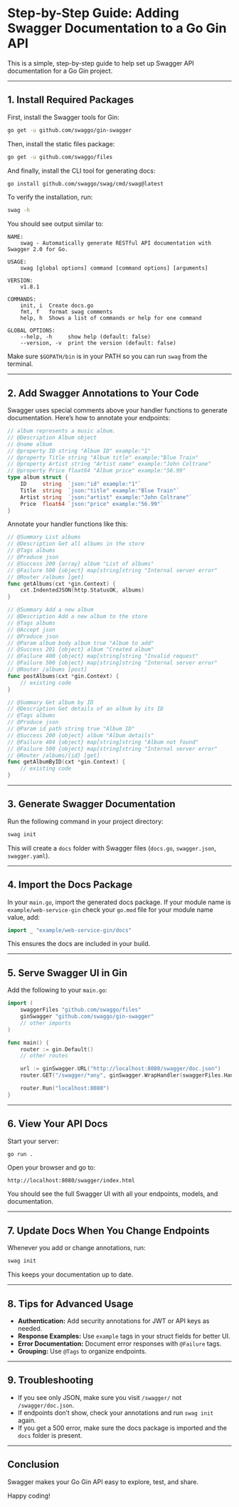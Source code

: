 # Step-by-Step Guide: Adding Swagger Documentation to a Go Gin API

This is a simple, step-by-step guide to help set up Swagger API documentation for a Go Gin project.

---

## 1. Install Required Packages

First, install the Swagger tools for Gin:

```bash
go get -u github.com/swaggo/gin-swagger
```

Then, install the static files package:

```bash
go get -u github.com/swaggo/files
```

And finally, install the CLI tool for generating docs:

```bash
go install github.com/swaggo/swag/cmd/swag@latest
```

To verify the installation, run:

```bash
swag -h
```

You should see output similar to:

```
NAME:
    swag - Automatically generate RESTful API documentation with Swagger 2.0 for Go.

USAGE:
    swag [global options] command [command options] [arguments]

VERSION:
    v1.8.1

COMMANDS:
    init, i  Create docs.go
    fmt, f   format swag comments
    help, h  Shows a list of commands or help for one command

GLOBAL OPTIONS:
    --help, -h     show help (default: false)
    --version, -v  print the version (default: false)
```

Make sure `$GOPATH/bin` is in your PATH so you can run `swag` from the terminal.

---

## 2. Add Swagger Annotations to Your Code

Swagger uses special comments above your handler functions to generate documentation. Here’s how to annotate your endpoints:

```go
// album represents a music album.
// @Description Album object
// @name album
// @property ID string "Album ID" example:"1"
// @property Title string "Album title" example:"Blue Train"
// @property Artist string "Artist name" example:"John Coltrane"
// @property Price float64 "Album price" example:"56.99"
type album struct {
    ID     string  `json:"id" example:"1"`
    Title  string  `json:"title" example:"Blue Train"`
    Artist string  `json:"artist" example:"John Coltrane"`
    Price  float64 `json:"price" example:"56.99"`
}
```

Annotate your handler functions like this:

```go
// @Summary List albums
// @Description Get all albums in the store
// @Tags albums
// @Produce json
// @Success 200 {array} album "List of albums"
// @Failure 500 {object} map[string]string "Internal server error"
// @Router /albums [get]
func getAlbums(cxt *gin.Context) {
    cxt.IndentedJSON(http.StatusOK, albums)
}

// @Summary Add a new album
// @Description Add a new album to the store
// @Tags albums
// @Accept json
// @Produce json
// @Param album body album true "Album to add"
// @Success 201 {object} album "Created album"
// @Failure 400 {object} map[string]string "Invalid request"
// @Failure 500 {object} map[string]string "Internal server error"
// @Router /albums [post]
func postAlbums(cxt *gin.Context) {
    // existing code
}

// @Summary Get album by ID
// @Description Get details of an album by its ID
// @Tags albums
// @Produce json
// @Param id path string true "Album ID"
// @Success 200 {object} album "Album details"
// @Failure 404 {object} map[string]string "Album not found"
// @Failure 500 {object} map[string]string "Internal server error"
// @Router /albums/{id} [get]
func getAlbumByID(cxt *gin.Context) {
    // existing code
}
```

---

## 3. Generate Swagger Documentation

Run the following command in your project directory:

```bash
swag init
```

This will create a `docs` folder with Swagger files (`docs.go`, `swagger.json`, `swagger.yaml`).

---

## 4. Import the Docs Package

In your `main.go`, import the generated docs package. If your module name is `example/web-service-gin` check your `go.mod` file for your module name value, add:

```go
import _ "example/web-service-gin/docs"
```

This ensures the docs are included in your build.

---

## 5. Serve Swagger UI in Gin

Add the following to your `main.go`:

```go
import (
    swaggerFiles "github.com/swaggo/files"
    ginSwagger "github.com/swaggo/gin-swagger"
    // other imports
)

func main() {
    router := gin.Default()
    // other routes

    url := ginSwagger.URL("http://localhost:8080/swagger/doc.json")
    router.GET("/swagger/*any", ginSwagger.WrapHandler(swaggerFiles.Handler, url))

    router.Run("localhost:8080")
}
```

---

## 6. View Your API Docs

Start your server:

```bash
go run .
```

Open your browser and go to:

```
http://localhost:8080/swagger/index.html
```

You should see the full Swagger UI with all your endpoints, models, and documentation.

---

## 7. Update Docs When You Change Endpoints

Whenever you add or change annotations, run:

```bash
swag init
```

This keeps your documentation up to date.

---

## 8. Tips for Advanced Usage

- **Authentication:** Add security annotations for JWT or API keys as needed.
- **Response Examples:** Use `example` tags in your struct fields for better UI.
- **Error Documentation:** Document error responses with `@Failure` tags.
- **Grouping:** Use `@Tags` to organize endpoints.

---

## 9. Troubleshooting

- If you see only JSON, make sure you visit `/swagger/` not `/swagger/doc.json`.
- If endpoints don’t show, check your annotations and run `swag init` again.
- If you get a 500 error, make sure the docs package is imported and the `docs` folder is present.

---

## Conclusion

Swagger makes your Go Gin API easy to explore, test, and share.

Happy coding!
